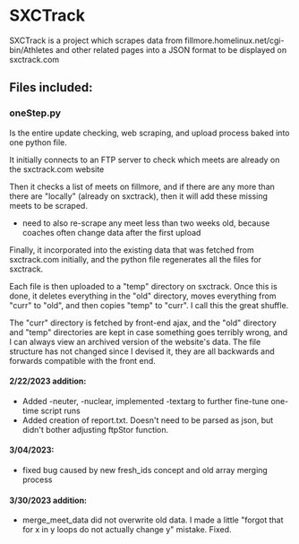 # SXCTrack
SXCTrack is a project which scrapes data from fillmore.homelinux.net/cgi-bin/Athletes and other related pages into a JSON format to be displayed on sxctrack.com

## Files included:
### oneStep.py
Is the entire update checking, web scraping, and upload process baked into one python file.

It initially connects to an FTP server to check which meets are already on the sxctrack.com website

Then it checks a list of meets on fillmore, and if there are any more than there are "locally" (already on sxctrack), then it will add these missing meets to be scraped.

* need to also re-scrape any meet less than two weeks old, because coaches often change data after the first upload

Finally, it incorporated into the existing data that was fetched from sxctrack.com initially, and the python file regenerates all the files for sxctrack.

Each file is then uploaded to a "temp" directory on sxctrack.
Once this is done, it deletes everything in the "old" directory, moves everything from "curr" to "old", and then copies "temp" to "curr". I call this the great shuffle.

The "curr" directory is fetched by front-end ajax, and the "old" directory and "temp" directories are kept in case something goes terribly wrong, and I can always view an archived version of the website's data. The file structure has not changed since I devised it, they are all backwards and forwards compatible with the front end.

#### 2/22/2023 addition:
* Added -neuter, -nuclear, implemented -textarg to further fine-tune one-time script runs
* Added creation of report.txt. Doesn't need to be parsed as json, but didn't bother adjusting ftpStor function.

#### 3/04/2023:
* fixed bug caused by new fresh_ids concept and old array merging process


#### 3/30/2023 addition:
* merge_meet_data did not overwrite old data. I made a little "forgot that for x in y loops do not actually change y" mistake. Fixed.